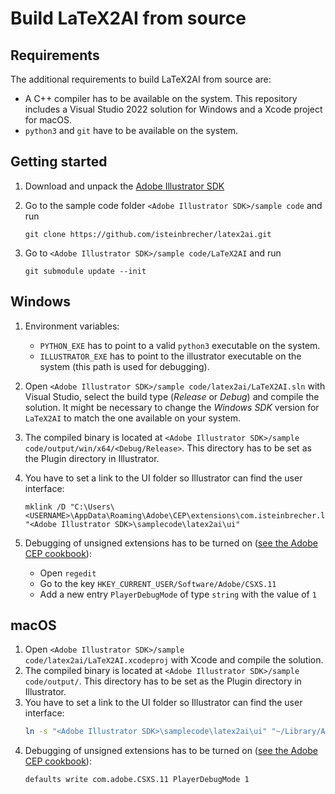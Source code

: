 # Build LaTeX2AI from source

## Requirements

The additional requirements to build LaTeX2AI from source are:

-   A C++ compiler has to be available on the system. This repository includes a Visual Studio 2022 solution for Windows and a Xcode project for macOS.
-   `python3` and `git` have to be available on the system.

## Getting started

1. Download and unpack the [Adobe Illustrator SDK](https://console.adobe.io/downloads)

1. Go to the sample code folder `<Adobe Illustrator SDK>/sample code` and run
    ```
    git clone https://github.com/isteinbrecher/latex2ai.git
    ```
1. Go to `<Adobe Illustrator SDK>/sample code/LaTeX2AI` and run
    ```
    git submodule update --init
    ```

## Windows

1.  Environment variables:

    -   `PYTHON_EXE` has to point to a valid `python3` executable on the system.
    -   `ILLUSTRATOR_EXE` has to point to the illustrator executable on the system (this path is used for debugging).

1.  Open `<Adobe Illustrator SDK>/sample code/latex2ai/LaTeX2AI.sln` with Visual Studio, select the build type (_Release_ or _Debug_) and compile the solution.
    It might be necessary to change the _Windows SDK_ version for `LaTeX2AI` to match the one available on your system.
1.  The compiled binary is located at `<Adobe Illustrator SDK>/sample code/output/win/x64/<Debug/Release>`.
    This directory has to be set as the Plugin directory in Illustrator.
1.  You have to set a link to the UI folder so Illustrator can find the user interface:
    ```
    mklink /D "C:\Users\<USERNAME>\AppData\Roaming\Adobe\CEP\extensions\com.isteinbrecher.latex2ai" "<Adobe Illustrator SDK>\samplecode\latex2ai\ui"
    ```
1.  Debugging of unsigned extensions has to be turned on ([see the Adobe CEP cookbook](https://github.com/Adobe-CEP/CEP-Resources/blob/master/CEP_11.x/Documentation/CEP%2011.1%20HTML%20Extension%20Cookbook.md#debugging-unsigned-extensions)):
    -   Open `regedit`
    -   Go to the key `HKEY_CURRENT_USER/Software/Adobe/CSXS.11`
    -   Add a new entry `PlayerDebugMode` of type `string` with the value of `1`

## macOS

1.  Open `<Adobe Illustrator SDK>/sample code/latex2ai/LaTeX2AI.xcodeproj` with Xcode and compile the solution.
1.  The compiled binary is located at `<Adobe Illustrator SDK>/sample code/output/`.
    This directory has to be set as the Plugin directory in Illustrator.
1.  You have to set a link to the UI folder so Illustrator can find the user interface:
    ```bash
    ln -s "<Adobe Illustrator SDK>\samplecode\latex2ai\ui" "~/Library/Application Support/Adobe/CEP/extensions/com.isteinbrecher.latex2ai"
    ```
1.  Debugging of unsigned extensions has to be turned on ([see the Adobe CEP cookbook](https://github.com/Adobe-CEP/CEP-Resources/blob/master/CEP_11.x/Documentation/CEP%2011.1%20HTML%20Extension%20Cookbook.md#debugging-unsigned-extensions)):
    ```bash
    defaults write com.adobe.CSXS.11 PlayerDebugMode 1
    ```
